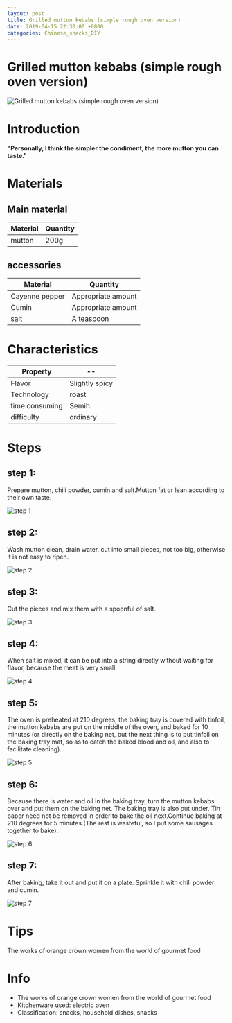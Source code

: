 ```yaml
---
layout: post
title: Grilled mutton kebabs (simple rough oven version)
date: 2019-04-15 22:30:00 +0800
categories: Chinese_snacks_DIY
---
```


# Grilled mutton kebabs (simple rough oven version)

![Grilled mutton kebabs (simple rough oven version)]({{site.baseurl}}/img/407832/407832.jpg)

# Introduction

**"Personally, I think the simpler the condiment, the more mutton you can taste."**

# Materials


## Main material

Material|Quantity
--|--
mutton|200g

## accessories

Material|Quantity
--|--
Cayenne pepper|Appropriate amount
Cumin|Appropriate amount
salt|A teaspoon

# Characteristics

Property|--
--|--
Flavor|Slightly spicy
Technology|roast
time consuming|Semih.
difficulty|ordinary

# Steps

## step 1:

Prepare mutton, chili powder, cumin and salt.Mutton fat or lean according to their own taste.

![step 1]({{site.baseurl}}/img/407832/1.jpg)

## step 2:

Wash mutton clean, drain water, cut into small pieces, not too big, otherwise it is not easy to ripen.

![step 2]({{site.baseurl}}/img/407832/2.jpg)

## step 3:

Cut the pieces and mix them with a spoonful of salt.

![step 3]({{site.baseurl}}/img/407832/3.jpg)

## step 4:

When salt is mixed, it can be put into a string directly without waiting for flavor, because the meat is very small.

![step 4]({{site.baseurl}}/img/407832/4.jpg)

## step 5:

The oven is preheated at 210 degrees, the baking tray is covered with tinfoil, the mutton kebabs are put on the middle of the oven, and baked for 10 minutes (or directly on the baking net, but the next thing is to put tinfoil on the baking tray mat, so as to catch the baked blood and oil, and also to facilitate cleaning).

![step 5]({{site.baseurl}}/img/407832/5.jpg)

## step 6:

Because there is water and oil in the baking tray, turn the mutton kebabs over and put them on the baking net. The baking tray is also put under. Tin paper need not be removed in order to bake the oil next.Continue baking at 210 degrees for 5 minutes.(The rest is wasteful, so I put some sausages together to bake).

![step 6]({{site.baseurl}}/img/407832/6.jpg)

## step 7:

After baking, take it out and put it on a plate. Sprinkle it with chili powder and cumin.

![step 7]({{site.baseurl}}/img/407832/7.jpg)

# Tips

The works of orange crown women from the world of gourmet food

# Info

- The works of orange crown women from the world of gourmet food
- Kitchenware used: electric oven
- Classification: snacks, household dishes, snacks